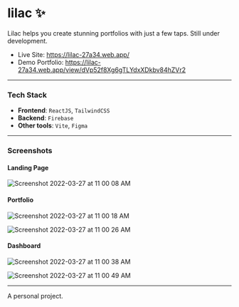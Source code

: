 # lilac ✨
Lilac helps you create stunning portfolios with just a few taps. Still under development.
- Live Site: https://lilac-27a34.web.app/
- Demo Portfolio: https://lilac-27a34.web.app/view/dVp52f8Xg6gTLYdxXDkbv84hZVr2

---

### Tech Stack
- **Frontend**: `ReactJS`, `TailwindCSS`
- **Backend**: `Firebase`
- **Other tools**: `Vite`, `Figma`

---

### Screenshots

#### Landing Page

![Screenshot 2022-03-27 at 11 00 08 AM](https://user-images.githubusercontent.com/29478296/160264824-7793f9c0-3ea7-4625-a845-6b119f58ad58.png)

#### Portfolio

![Screenshot 2022-03-27 at 11 00 18 AM](https://user-images.githubusercontent.com/29478296/160264833-922301bc-e513-40fd-a744-30f82653c56d.png)

![Screenshot 2022-03-27 at 11 00 26 AM](https://user-images.githubusercontent.com/29478296/160264839-5b073858-2cd6-47f2-8ad1-3655cf1646b5.png)

#### Dashboard

![Screenshot 2022-03-27 at 11 00 38 AM](https://user-images.githubusercontent.com/29478296/160264848-d7a6af2a-bed9-48fa-b368-8d699ffd6545.png)

![Screenshot 2022-03-27 at 11 00 49 AM](https://user-images.githubusercontent.com/29478296/160264852-68832d52-3616-437c-a353-941119856027.png)


---

A personal project.
